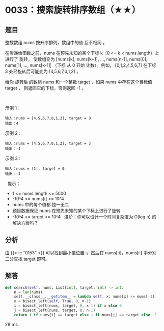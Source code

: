 # 0033：搜索旋转排序数组（★★）


## 题目

整数数组 nums 按升序排列，数组中的值 互不相同 。

在传递给函数之前，nums 在预先未知的某个下标 k（0 <= k < nums.length）上进行了 旋转，
使数组变为 [nums[k], nums[k+1], ..., nums[n-1], nums[0], nums[1], ..., nums[k-1]]
（下标 从 0 开始 计数）。例如， [0,1,2,4,5,6,7] 在下标 3 处经旋转后可能变为 [4,5,6,7,0,1,2] 。

给你 旋转后 的数组 nums 和一个整数 target ，如果 nums 中存在这个目标值 target ，
则返回它的下标，否则返回 -1 。

 

示例 1：

	输入：nums = [4,5,6,7,0,1,2], target = 0
	输出：4

示例 2：

	输入：nums = [4,5,6,7,0,1,2], target = 3
	输出：-1

示例 3：

	输入：nums = [1], target = 0
	输出：-1
 
提示：
- 1 <= nums.length <= 5000
- -10^4 <= nums[i] <= 10^4
- nums 中的每个值都 独一无二
- 题目数据保证 nums 在预先未知的某个下标上进行了旋转
- -10^4 <= target <= 10^4
 
进阶：你可以设计一个时间复杂度为 O(log n) 的解决方案吗？


## 分析 

由 {{< lc "0153" >}} 可以找到最小值位置 i，然后在 nums[:i]，nums[i:] 中分别二分查找 target 即可。

## 解答

```python
def search(self, nums: List[int], target: int) -> int:
    n = len(nums)
    self.__class__.__getitem__ = lambda self, x: nums[x] <= nums[-1]
    x = bisect_left(self, True, 0, n-1)
    i = bisect_left(nums, target, 0, x-1) if x else 0
    j = bisect_left(nums, target, x, n-1)
    return i if nums[i] == target else j if nums[j] == target else -1
```
28 ms
